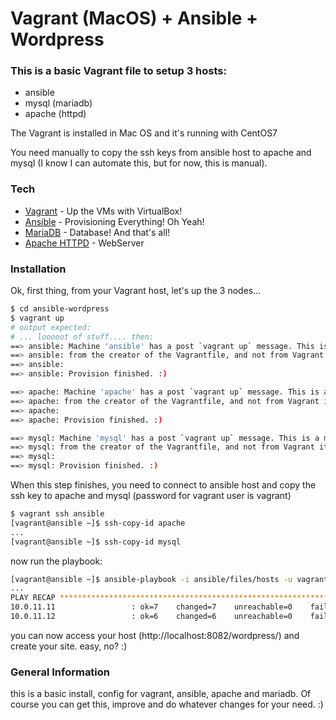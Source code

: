 # Vagrant (MacOS) + Ansible + Wordpress

### This is a basic Vagrant file to setup 3 hosts:

- ansible
- mysql (mariadb)
- apache (httpd)

The Vagrant is installed in Mac OS and it's running with CentOS7

You need manually to copy the ssh keys from ansible host to apache and mysql
(I know I can automate this, but for now, this is manual).

### Tech

* [Vagrant] - Up the VMs with VirtualBox!
* [Ansible] - Provisioning Everything! Oh Yeah!
* [MariaDB] - Database! And that's all!
* [Apache HTTPD] - WebServer

### Installation

Ok, first thing, from your Vagrant host, let's up the 3 nodes...

```sh
$ cd ansible-wordpress
$ vagrant up
# output expected:
# ... looooot of stuff.... then:
==> ansible: Machine 'ansible' has a post `vagrant up` message. This is a message
==> ansible: from the creator of the Vagrantfile, and not from Vagrant itself:
==> ansible: 
==> ansible: Provision finished. :)

==> apache: Machine 'apache' has a post `vagrant up` message. This is a message
==> apache: from the creator of the Vagrantfile, and not from Vagrant itself:
==> apache: 
==> apache: Provision finished. :)

==> mysql: Machine 'mysql' has a post `vagrant up` message. This is a message
==> mysql: from the creator of the Vagrantfile, and not from Vagrant itself:
==> mysql: 
==> mysql: Provision finished. :)
```

When this step finishes, you need to connect to ansible host and copy the ssh key to apache and mysql (password for vagrant user is vagrant)

```sh
$ vagrant ssh ansible
[vagrant@ansible ~]$ ssh-copy-id apache
...
[vagrant@ansible ~]$ ssh-copy-id mysql
```

now run the playbook:

```sh
[vagrant@ansible ~]$ ansible-playbook -i ansible/files/hosts -u vagrant ansible/provisioning.yml 
...
PLAY RECAP ****************************************************************
10.0.11.11                 : ok=7    changed=7    unreachable=0    failed=0   
10.0.11.12                 : ok=6    changed=6    unreachable=0    failed=0   
```

you can now access your host (http://localhost:8082/wordpress/) and create your site. easy, no? :)

### General Information

this is a basic install, config for vagrant, ansible, apache and mariadb. Of course you can get this, improve and do whatever changes for your need. :)


[//]: # (These are reference links used in the body of this note and get stripped out when the markdown processor does its job. There is no need to format nicely because it shouldn't be seen. Thanks SO - http://stackoverflow.com/questions/4823468/store-comments-in-markdown-syntax)

   [Ansible]: <http://ansible.com>
   [Vagrant]: <http://vagrantup.com>
   [MariaDB]: <http://mariadb.com>
   [Apache HTTPD]: <https://httpd.apache.org>
